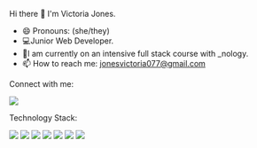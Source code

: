 Hi there 👋
I'm Victoria Jones. 
- 😄 Pronouns: (she/they)
- 💻Junior Web Developer.
- 💪I am currently on an intensive full stack course with _nology. 
- 📫 How to reach me: jonesvictoria077@gmail.com


Connect with me:


<a href="https://www.linkedin.com/in/victoriajonescyprus/" target="_blank"> <img src="https://img.shields.io/badge/LinkedIn-0077B5?style=for-the-badge&logo=linkedin&logoColor=white" /> </a>


Technology Stack:

<img src="https://img.shields.io/badge/HTML5-E34F26?style=for-the-badge&logo=html5&logoColor=white" /> <img src="https://img.shields.io/badge/CSS3-1572B6?style=for-the-badge&logo=css3&logoColor=white" /> <img src="https://img.shields.io/badge/JavaScript-323330?style=for-the-badge&logo=javascript&logoColor=F7DF1E" /> <img src="https://img.shields.io/badge/Bootstrap-563D7C?style=for-the-badge&logo=bootstrap&logoColor=white" /> <img src="https://img.shields.io/badge/React-20232A?style=for-the-badge&logo=react&logoColor=61DAFB" /> <img src="https://img.shields.io/badge/Figma-F24E1E?style=for-the-badge&logo=figma&logoColor=white" /> <img src="https://img.shields.io/badge/InVision-FF3366?style=for-the-badge&logo=InVision&logoColor=white" /> 


